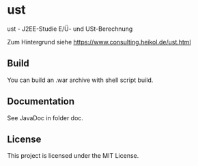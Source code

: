 # ust
ust - J2EE-Studie E/Ü- und USt-Berechnung

Zum Hintergrund siehe https://www.consulting.heikol.de/ust.html

## Build
You can build an .war archive with shell script build.

## Documentation
See JavaDoc in folder doc.

## License
This project is licensed under the MIT License.

